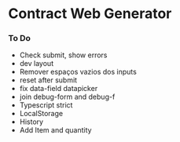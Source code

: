 # Contract Web Generator

### To Do
* Check submit, show errors
* dev layout
* Remover espaços vazios dos inputs
* reset after submit
* fix data-field datapicker
* join debug-form and debug-f
* Typescript strict
* LocalStorage
* History
* Add Item and quantity




